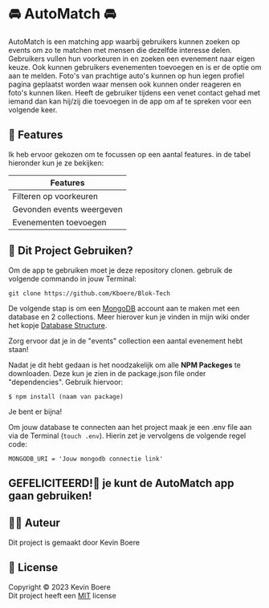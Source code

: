 # 🚘 AutoMatch 🚘
AutoMatch is een matching app waarbij gebruikers kunnen zoeken op events om zo te matchen met mensen die dezelfde interesse delen. Gebruikers vullen hun voorkeuren in en zoeken een evenement naar eigen keuze. Ook kunnen gebruikers evenementen toevoegen en is er de optie om aan te melden. Foto's van prachtige auto's kunnen op hun iegen profiel pagina geplaatst worden waar mensen ook kunnen onder reageren en foto's kunnen liken. Heeft de gebruiker tijdens een venet contact gehad met iemand dan kan hij/zij die toevoegen in de app om af te spreken voor een volgende keer.

## 🎯 Features
Ik heb ervoor gekozen om te focussen op een aantal features. in de tabel hieronder kun je ze bekijken:

| Features | 
| ----------- | 
| Filteren op voorkeuren | 
| Gevonden events weergeven |
| Evenementen toevoegen |

## 🚀 Dit Project Gebruiken?
Om de app te gebruiken moet je deze repository clonen. gebruik de volgende commando in jouw Terminal:
```
git clone https://github.com/Kboere/Blok-Tech
```
De volgende stap is om een [MongoDB](https://www.mongodb.com) account aan te maken met een database en 2 collections. Meer hierover kun je vinden in mijn wiki onder het kopje [Database Structure](https://github.com/Kboere/Blok-Tech/wiki/database).

Zorg ervoor dat je in de "events" collection een aantal evenement hebt staan!

Nadat je dit hebt gedaan is het noodzakelijk om alle **NPM Packeges** te downloaden. Deze kun je zien in de package.json file onder "dependencies". Gebruik hiervoor:
```
$ npm install (naam van package)
```

Je bent er bijna!

Om jouw database te connecten aan het project maak je een .env file aan via de Terminal (`touch .env`). Hierin zet je vervolgens de volgende regel code:
```
MONGODB_URI = 'Jouw mongodb connectie link'
```

## GEFELICITEERD!🎉  je kunt de AutoMatch app gaan gebruiken!

## ✍🏻 Auteur
Dit project is gemaakt door Kevin Boere

## 📜 License
Copyright © 2023 Kevin Boere<br>
Dit project heeft een [MIT](https://github.com/Kboere/Blok-Tech/blob/main/LICENSE) license
